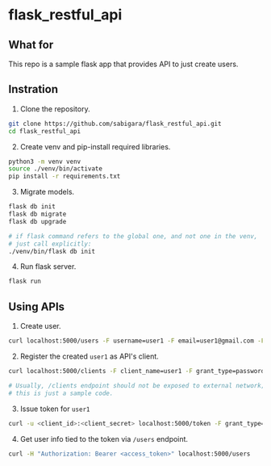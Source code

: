 # flask_restful_api

## What for

This repo is a sample flask app that provides API to just create users.


## Instration
1. Clone the repository.
```bash
git clone https://github.com/sabigara/flask_restful_api.git
cd flask_restful_api
```
2. Create venv and pip-install required libraries.
```bash
python3 -m venv venv
source ./venv/bin/activate
pip install -r requirements.txt
```
3. Migrate models.
```bash
flask db init
flask db migrate
flask db upgrade

# if flask command refers to the global one, and not one in the venv,
# just call explicitly:
./venv/bin/flask db init
```
4. Run flask server.
```bash
flask run
```

## Using APIs
1. Create user.
```bash
curl localhost:5000/users -F username=user1 -F email=user1@gmail.com -F password=user1
```
2. Register the created `user1` as API's client.
```bash
curl localhost:5000/clients -F client_name=user1 -F grant_type=password -F token_endpoint_auth_method=client_secret_basic

# Usually, /clients endpoint should not be exposed to external network;
# this is just a sample code.
```
3. Issue token for `user1`
```bash
curl -u <client_id>:<client_secret> localhost:5000/token -F grant_type=password -F username=user1 -F password=user1
```
4. Get user info tied to the token via `/users` endpoint.
```bash
curl -H "Authorization: Bearer <access_token>" localhost:5000/users
```